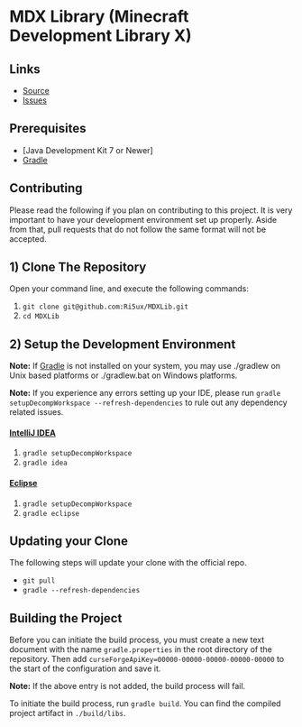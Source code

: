 MDX Library (Minecraft Development Library X)
=============

## Links ##
* [Source]
* [Issues]

## Prerequisites ##
* [Java Development Kit 7 or Newer]
* [Gradle]

## Contributing ##
Please read the following if you plan on contributing to this project. It is very important to have your development 
environment set up properly. Aside from that, pull requests that do not follow the same format will not be accepted.

## 1) Clone The Repository ##
Open your command line, and execute the following commands:

1. `git clone git@github.com:Ri5ux/MDXLib.git`
2. `cd MDXLib`

## 2) Setup the Development Environment ##
__Note:__ If [Gradle] is not installed on your system, you may use ./gradlew on Unix based platforms or ./gradlew.bat
on Windows platforms.

__Note:__ If you experience any errors setting up your IDE, please run `gradle setupDecompWorkspace --refresh-dependencies`
to rule out any dependency related issues.

#### [IntelliJ IDEA]

1. `gradle setupDecompWorkspace`
2. `gradle idea`

#### [Eclipse]

1. `gradle setupDecompWorkspace`
2. `gradle eclipse`

## Updating your Clone ##

The following steps will update your clone with the official repo.

* `git pull`
* `gradle --refresh-dependencies`

## Building the Project ##

Before you can initiate the build process, you must create a new text document with the name `gradle.properties` in the 
root directory of the repository. Then add `curseForgeApiKey=00000-00000-00000-00000-00000` to the start of the configuration
and save it.

__Note:__ If the above entry is not added, the build process will fail.

To initiate the build process, run `gradle build`.
You can find the compiled project artifact in `./build/libs`.

[Source]: https://github.com/Ri5ux/MDXLib
[Issues]: https://github.com/Ri5ux/MDXLib/issues
[Java]: http://www.oracle.com/technetwork/java/javase/downloads/jdk8-downloads-2133151.html
[IntelliJ IDEA]: https://www.jetbrains.com/idea/
[Eclipse]: https://www.eclipse.org/
[Gradle]: https://www.gradle.org/
